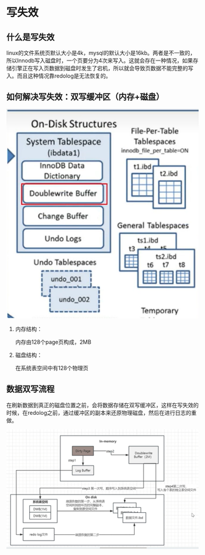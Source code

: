 # 写失效

## 什么是写失效

linux的文件系统页默认大小是4k，mysql的默认大小是16kb。两者是不一致的，所以Innodb写入磁盘时，一个页要分为4次来写入。这就会存在一种情况，如果存储引擎正在写入页数据到磁盘时发生了宕机，所以就会导致页数据不能完整的写入。而且这种情况靠redolog是无法恢复的。

## 如何解决写失效：双写缓冲区（内存+磁盘）

![image-20240425102104797](./page/image-20240425102104797.png)

1. 内存结构：

   内存由128个page页构成，2MB

2. 磁盘结构：

   在系统表空间中有128个物理页

## 数据双写流程

在刷新数据到真正的磁盘位置之前，会将数据存储在双写缓冲区，这样在写失效的时候，在redolog之前，通过缓冲区的副本来还原物理磁盘，然后在进行日志的重做。

![image-20240425103831076](./page/image-20240425103831076.png)